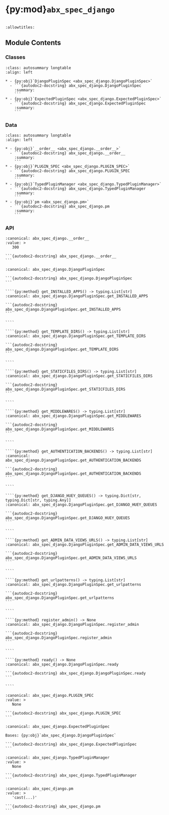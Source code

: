 # {py:mod}`abx_spec_django`

```{py:module} abx_spec_django
```

```{autodoc2-docstring} abx_spec_django
:allowtitles:
```

## Module Contents

### Classes

````{list-table}
:class: autosummary longtable
:align: left

* - {py:obj}`DjangoPluginSpec <abx_spec_django.DjangoPluginSpec>`
  - ```{autodoc2-docstring} abx_spec_django.DjangoPluginSpec
    :summary:
    ```
* - {py:obj}`ExpectedPluginSpec <abx_spec_django.ExpectedPluginSpec>`
  - ```{autodoc2-docstring} abx_spec_django.ExpectedPluginSpec
    :summary:
    ```
````

### Data

````{list-table}
:class: autosummary longtable
:align: left

* - {py:obj}`__order__ <abx_spec_django.__order__>`
  - ```{autodoc2-docstring} abx_spec_django.__order__
    :summary:
    ```
* - {py:obj}`PLUGIN_SPEC <abx_spec_django.PLUGIN_SPEC>`
  - ```{autodoc2-docstring} abx_spec_django.PLUGIN_SPEC
    :summary:
    ```
* - {py:obj}`TypedPluginManager <abx_spec_django.TypedPluginManager>`
  - ```{autodoc2-docstring} abx_spec_django.TypedPluginManager
    :summary:
    ```
* - {py:obj}`pm <abx_spec_django.pm>`
  - ```{autodoc2-docstring} abx_spec_django.pm
    :summary:
    ```
````

### API

````{py:data} __order__
:canonical: abx_spec_django.__order__
:value: >
   300

```{autodoc2-docstring} abx_spec_django.__order__
```

````

`````{py:class} DjangoPluginSpec
:canonical: abx_spec_django.DjangoPluginSpec

```{autodoc2-docstring} abx_spec_django.DjangoPluginSpec
```

````{py:method} get_INSTALLED_APPS() -> typing.List[str]
:canonical: abx_spec_django.DjangoPluginSpec.get_INSTALLED_APPS

```{autodoc2-docstring} abx_spec_django.DjangoPluginSpec.get_INSTALLED_APPS
```

````

````{py:method} get_TEMPLATE_DIRS() -> typing.List[str]
:canonical: abx_spec_django.DjangoPluginSpec.get_TEMPLATE_DIRS

```{autodoc2-docstring} abx_spec_django.DjangoPluginSpec.get_TEMPLATE_DIRS
```

````

````{py:method} get_STATICFILES_DIRS() -> typing.List[str]
:canonical: abx_spec_django.DjangoPluginSpec.get_STATICFILES_DIRS

```{autodoc2-docstring} abx_spec_django.DjangoPluginSpec.get_STATICFILES_DIRS
```

````

````{py:method} get_MIDDLEWARES() -> typing.List[str]
:canonical: abx_spec_django.DjangoPluginSpec.get_MIDDLEWARES

```{autodoc2-docstring} abx_spec_django.DjangoPluginSpec.get_MIDDLEWARES
```

````

````{py:method} get_AUTHENTICATION_BACKENDS() -> typing.List[str]
:canonical: abx_spec_django.DjangoPluginSpec.get_AUTHENTICATION_BACKENDS

```{autodoc2-docstring} abx_spec_django.DjangoPluginSpec.get_AUTHENTICATION_BACKENDS
```

````

````{py:method} get_DJANGO_HUEY_QUEUES() -> typing.Dict[str, typing.Dict[str, typing.Any]]
:canonical: abx_spec_django.DjangoPluginSpec.get_DJANGO_HUEY_QUEUES

```{autodoc2-docstring} abx_spec_django.DjangoPluginSpec.get_DJANGO_HUEY_QUEUES
```

````

````{py:method} get_ADMIN_DATA_VIEWS_URLS() -> typing.List[str]
:canonical: abx_spec_django.DjangoPluginSpec.get_ADMIN_DATA_VIEWS_URLS

```{autodoc2-docstring} abx_spec_django.DjangoPluginSpec.get_ADMIN_DATA_VIEWS_URLS
```

````

````{py:method} get_urlpatterns() -> typing.List[str]
:canonical: abx_spec_django.DjangoPluginSpec.get_urlpatterns

```{autodoc2-docstring} abx_spec_django.DjangoPluginSpec.get_urlpatterns
```

````

````{py:method} register_admin() -> None
:canonical: abx_spec_django.DjangoPluginSpec.register_admin

```{autodoc2-docstring} abx_spec_django.DjangoPluginSpec.register_admin
```

````

````{py:method} ready() -> None
:canonical: abx_spec_django.DjangoPluginSpec.ready

```{autodoc2-docstring} abx_spec_django.DjangoPluginSpec.ready
```

````

`````

````{py:data} PLUGIN_SPEC
:canonical: abx_spec_django.PLUGIN_SPEC
:value: >
   None

```{autodoc2-docstring} abx_spec_django.PLUGIN_SPEC
```

````

````{py:class} ExpectedPluginSpec
:canonical: abx_spec_django.ExpectedPluginSpec

Bases: {py:obj}`abx_spec_django.DjangoPluginSpec`

```{autodoc2-docstring} abx_spec_django.ExpectedPluginSpec
```

````

````{py:data} TypedPluginManager
:canonical: abx_spec_django.TypedPluginManager
:value: >
   None

```{autodoc2-docstring} abx_spec_django.TypedPluginManager
```

````

````{py:data} pm
:canonical: abx_spec_django.pm
:value: >
   'cast(...)'

```{autodoc2-docstring} abx_spec_django.pm
```

````
